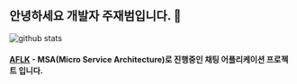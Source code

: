## 안녕하세요 개발자 주재범입니다. 👋

![github stats](https://github-readme-stats.vercel.app/api?username=jaebum7396&show_icons=true&theme=tokyonight)

#### [AFLK](https://github.com/jaebum7396/aflk) - MSA(Micro Service Architecture)로 진행중인 채팅 어플리케이션 프로젝트 입니다.
